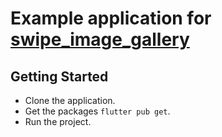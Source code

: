 # Example application for [swipe_image_gallery](https://github.com/dbilgin/dashed_color_circle)

## Getting Started

- Clone the application.
- Get the packages `flutter pub get`.
- Run the project.

